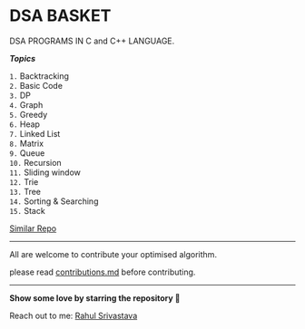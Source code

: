 # DSA BASKET
DSA PROGRAMS IN C and C++ LANGUAGE.

***Topics***

`1.`  Backtracking <br/>
`2.`  Basic Code <br/>
`3.`  DP <br/>
`4.`  Graph <br/>
`5.`  Greedy <br/>
`6.`  Heap <br/>
`7.`  Linked List <br/>
`8.`  Matrix <br/>
`9.`  Queue <br/>
`10.` Recursion <br/>
`11.` Sliding window <br/>
`12.` Trie <br/>
`13.` Tree <br/>
`14.` Sorting & Searching <br/>
`15.` Stack <br/>

<a href="https://github.com/rahulsrivastava1/Rahul_DSAChallenge_Solutions">Similar Repo</a>

<hr/>
All are welcome to contribute your optimised algorithm.<br/>
<p> please read  <a href="https://github.com/rahulsrivastava1/DSA-BASKET/blob/main/contributions.md">contributions.md</a>  before contributing.</p>

<hr/>
<b> Show some love by starring the repository 🌟 </b>

Reach out to me:
<a href="https://linktr.ee/rahulsrivastav">Rahul Srivastava</a>
